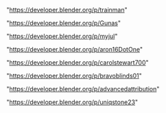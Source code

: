 "https://developer.blender.org/p/trainman"

"https://developer.blender.org/p/Gunas"

"https://developer.blender.org/p/myjul"

"https://developer.blender.org/p/aron16DotOne"

"https://developer.blender.org/p/carolstewart700"

"https://developer.blender.org/p/bravoblinds01"

"https://developer.blender.org/p/advancedattribution"

"https://developer.blender.org/p/uniqstone23"

